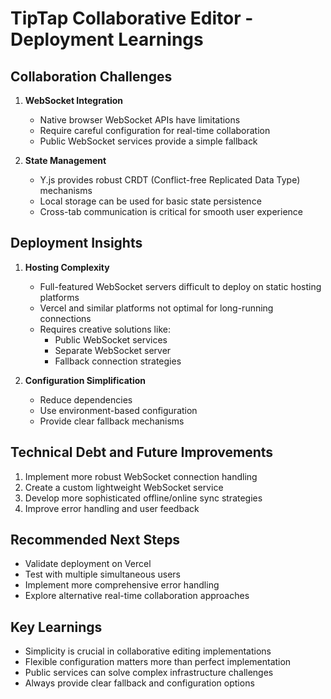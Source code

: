 # TipTap Collaborative Editor - Deployment Learnings

## Collaboration Challenges
1. **WebSocket Integration**
   - Native browser WebSocket APIs have limitations
   - Require careful configuration for real-time collaboration
   - Public WebSocket services provide a simple fallback

2. **State Management**
   - Y.js provides robust CRDT (Conflict-free Replicated Data Type) mechanisms
   - Local storage can be used for basic state persistence
   - Cross-tab communication is critical for smooth user experience

## Deployment Insights
1. **Hosting Complexity**
   - Full-featured WebSocket servers difficult to deploy on static hosting platforms
   - Vercel and similar platforms not optimal for long-running connections
   - Requires creative solutions like:
     * Public WebSocket services
     * Separate WebSocket server
     * Fallback connection strategies

2. **Configuration Simplification**
   - Reduce dependencies
   - Use environment-based configuration
   - Provide clear fallback mechanisms

## Technical Debt and Future Improvements
1. Implement more robust WebSocket connection handling
2. Create a custom lightweight WebSocket service
3. Develop more sophisticated offline/online sync strategies
4. Improve error handling and user feedback

## Recommended Next Steps
- Validate deployment on Vercel
- Test with multiple simultaneous users
- Implement more comprehensive error handling
- Explore alternative real-time collaboration approaches

## Key Learnings
- Simplicity is crucial in collaborative editing implementations
- Flexible configuration matters more than perfect implementation
- Public services can solve complex infrastructure challenges
- Always provide clear fallback and configuration options
